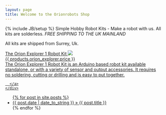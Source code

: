 ```yaml
---
layout: page
title: Welcome to the Orionrobots Shop
---
```

{% include JB/setup %}
Simple Hobby Robot Kits - Make a robot with us. All kits are solderless.
_FREE SHIPPING TO THE UK MAINLAND_

All kits are shipped from Surrey, Uk.

<!-- Design - I want 3 banners -> text + image - full screen width. -->

<!-- How - use a DIV for the wide banner - css for the class will do width/height.
Then JS - for swapping along 3 inserts - each a sub div of the main one.
Pips below to show the number of items. JS could lazy load images. -->

<div class="rotating_banner">
  <!-- Robot -->
  <div class="banner_insert">
    <div class="product_wide">
      <!--  The Orion Explorer 1 Robot Kits - linking to a kit page with accessory drop downs. -->
      <!-- Should have long robot image - or even collage. Should have price nice and clear, and a bit of text -->
      <a href="robot_kit.html">
      The Orion Explorer 1 Robot Kit
      <img src="{{ ASSET_PATH/products/OR0017/main.jpg }}"/>
      <div class="price">{{ products.orion_explorer.price }}</div>
      The Orion Explorer 1 Robot Kit is an Arduino based robot kit available standalone, or with a variety of sensor and
       output accessories. It requires no soldering, cutting or drilling and is easy to put together.

      </a>
    </div>
  </div>
  <!-- accessories -->
  <div class="banner_insert">
    <!-- The Accessories - adds ons you can buy for an explorer or your own projects - show a selection - link to category
with list -->
    <!-- accessories collage -->
  </div>
  <!-- Facebook -->
  <div class="banner_insert">
    <!-- Facebook - Visit our facebook page to link up with the Orionrobots community. - links to facebook -->
    <!-- show facebook big,a nd smaller twitter, pinterest and mailing list -->
  </div>
</div>

<ul class="posts">
  {% for post in site.posts %}
    <li><span>{{ post.date | date_to_string }}</span> &raquo; <a href="{{ BASE_PATH }}{{ post.url }}">{{ post.title }}</a></li>
  {% endfor %}
</ul>
